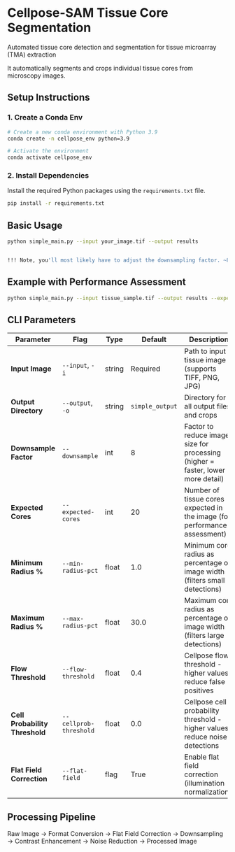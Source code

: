# Cellpose-SAM Tissue Core Segmentation

Automated tissue core detection and segmentation for tissue microarray (TMA) extraction


It  automatically segments and crops individual tissue cores from microscopy images. 

## Setup Instructions


### 1. Create a Conda Env


```bash
# Create a new conda environment with Python 3.9
conda create -n cellpose_env python=3.9

# Activate the environment
conda activate cellpose_env
```

### 2. Install Dependencies

Install the required Python packages using the `requirements.txt` file.

```bash
pip install -r requirements.txt
```


## Basic Usage

```bash
python simple_main.py --input your_image.tif --output results


!!! Note, you'll most likely have to adjust the downsampling factor. ~8 works well for the thumbnail stain images, and the default works bettetr for the ~ 30k pixel image.

```

## Example with Performance Assessment

```bash
python simple_main.py --input tissue_sample.tif --output results --expected-cores 20
```

## CLI Parameters

| Parameter | Flag | Type | Default | Description | Recommended Value |
|-----------|------|------|---------|-------------|------------------|
| **Input Image** | `--input`, `-i` | string | Required | Path to input tissue image (supports TIFF, PNG, JPG) | `work/inputs/tissue_dapi_fullres.tif` |
| **Output Directory** | `--output`, `-o` | string | `simple_output` | Directory for all output files and crops | `results` |
| **Downsample Factor** | `--downsample` | int | 8 | Factor to reduce image size for processing (higher = faster, lower = more detail) | `64` |
| **Expected Cores** | `--expected-cores` | int | 20 | Number of tissue cores expected in the image (for performance assessment) | `20` |
| **Minimum Radius %** | `--min-radius-pct` | float | 1.0 | Minimum core radius as percentage of image width (filters small detections) | 1.0 |
| **Maximum Radius %** | `--max-radius-pct` | float | 30.0 | Maximum core radius as percentage of image width (filters large detections) | 30.0 |
| **Flow Threshold** | `--flow-threshold` | float | 0.4 | Cellpose flow threshold - higher values reduce false positives | `0.6` |
| **Cell Probability Threshold** | `--cellprob-threshold` | float | 0.0 | Cellpose cell probability threshold - higher values reduce noise detections | `0.3` |
| **Flat Field Correction** | `--flat-field` | flag | True | Enable flat field correction (illumination normalization).  | Default ON |


## Processing Pipeline

Raw Image → Format Conversion → Flat Field Correction → Downsampling → 
Contrast Enhancement → Noise Reduction → Processed Image

